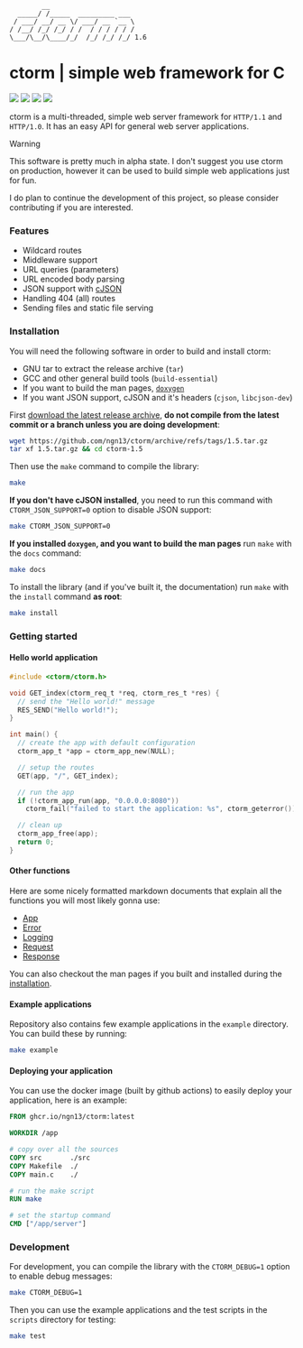 ```
        __
  _____/ /_____  _________ ___
 / ___/ __/ __ \/ ___/ __ `__ \
/ /__/ /_/ /_/ / /  / / / / / /
\___/\__/\____/_/  /_/ /_/ /_/ 1.6

```

# ctorm | simple web framework for C
![](https://img.shields.io/github/actions/workflow/status/ngn13/ctorm/docker.yml)
![](https://img.shields.io/github/actions/workflow/status/ngn13/ctorm/docker.yml?label=tests)
![](https://img.shields.io/github/v/tag/ngn13/ctorm?label=version)
![](https://img.shields.io/github/license/ngn13/ctorm)

ctorm is a multi-threaded, simple web server framework for `HTTP/1.1` and `HTTP/1.0`.
It has an easy API for general web server applications.

> [!WARNING]
> This software is pretty much in alpha state. I don't suggest you use ctorm on
> production, however it can be used to build simple web applications just for fun.

I do plan to continue the development of this project, so please consider contributing
if you are interested.

### Features
- Wildcard routes
- Middleware support
- URL queries (parameters)
- URL encoded body parsing
- JSON support with [cJSON](https://github.com/DaveGamble/cJSON)
- Handling 404 (all) routes
- Sending files and static file serving

### Installation
You will need the following software in order to build and install ctorm:
- GNU tar to extract the release archive (`tar`)
- GCC and other general build tools (`build-essential`)
- If you want to build the man pages, [`doxygen`](https://www.doxygen.org/)
- If you want JSON support, cJSON and it's headers (`cjson`, `libcjson-dev`)

First [download the latest release archive](https://github.com/ngn13/ctorm/tags),
**do not compile from the latest commit or a branch unless you are doing development**:
```bash
wget https://github.com/ngn13/ctorm/archive/refs/tags/1.5.tar.gz
tar xf 1.5.tar.gz && cd ctorm-1.5
```
Then use the `make` command to compile the library:
```bash
make
```
**If you don't have cJSON installed**, you need to run this command with `CTORM_JSON_SUPPORT=0`
option to disable JSON support:
```bash
make CTORM_JSON_SUPPORT=0
```
**If you installed `doxygen`, and you want to build the man pages** run `make` with
the `docs` command:
```bash
make docs
```
To install the library (and if you've built it, the documentation) run `make` with
the `install` command **as root**:
```bash
make install
```

### Getting started
#### Hello world application
```c
#include <ctorm/ctorm.h>

void GET_index(ctorm_req_t *req, ctorm_res_t *res) {
  // send the "Hello world!" message
  RES_SEND("Hello world!");
}

int main() {
  // create the app with default configuration
  ctorm_app_t *app = ctorm_app_new(NULL);

  // setup the routes
  GET(app, "/", GET_index);

  // run the app
  if (!ctorm_app_run(app, "0.0.0.0:8080"))
    ctorm_fail("failed to start the application: %s", ctorm_geterror());

  // clean up
  ctorm_app_free(app);
  return 0;
}
```

#### Other functions
Here are some nicely formatted markdown documents that explain all the functions you will
most likely gonna use:
- [App](docs/app.md)
- [Error](docs/error.md)
- [Logging](docs/log.md)
- [Request](docs/req.md)
- [Response](docs/res.md)

You can also checkout the man pages if you built and installed during the [installation](#installation).

#### Example applications
Repository also contains few example applications in the `example` directory. You can
build these by running:
```bash
make example
```

#### Deploying your application
You can use the docker image (built by github actions) to easily deploy your
application, here is an example:
```Dockerfile
FROM ghcr.io/ngn13/ctorm:latest

WORKDIR /app

# copy over all the sources
COPY src       ./src
COPY Makefile  ./
COPY main.c    ./

# run the make script
RUN make

# set the startup command
CMD ["/app/server"]
```

### Development
For development, you can compile the library with the `CTORM_DEBUG=1` option to enable debug
messages:
```bash
make CTORM_DEBUG=1
```
Then you can use the example applications and the test scripts in the `scripts` directory
for testing:
```bash
make test
```
